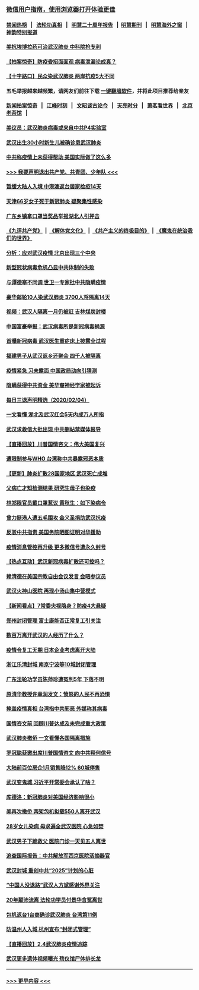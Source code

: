 ### [微信用户指南，使用浏览器打开体验更佳](https://github.com/gfw-breaker/banned-news1/blob/master/indexes/wechat-guide.md?t=0)
#### [禁闻热榜](热点新闻.md?t=0)  &nbsp;&nbsp;|&nbsp;&nbsp; [法轮功真相](https://github.com/gfw-breaker/truth/blob/master/README.md?t=0) &nbsp;&nbsp;|&nbsp;&nbsp; [明慧二十周年报告](https://github.com/gfw-breaker/mh-reports/blob/master/README.md?t=0) &nbsp;&nbsp;|&nbsp;&nbsp;[明慧期刊](https://github.com/gfw-breaker/mh-qikan) &nbsp;&nbsp;|&nbsp;&nbsp; [明慧海外之窗](https://github.com/gfw-breaker/mh-news/blob/master/README.md?t=0) &nbsp;&nbsp;|&nbsp;&nbsp; [神韵特别报道](https://github.com/gfw-breaker/mh-news/blob/master/shenyun.md?t=0)
#### [美抗埃博拉药可治武汉肺炎 中科院抢专利](../pages/nsc413/n11846409.md?t=02052122) 
#### [【拍案惊奇】防疫昏招面面观 病毒泄漏论成真？](../pages/nsc413/n11845382.md?t=02052122) 
#### [【十字路口】民众染武汉肺炎 两岸抗疫5大不同](../pages/nsc413/n11845264.md?t=02052122) 
#### 五毛举报越来越频繁，请网友们前往下载 [一键翻墙软件](https://github.com/gfw-breaker/ssr-accounts)，并将此项目推荐给亲友
#### [新闻拍案惊奇](https://github.com/gfw-breaker/banned-news1/blob/master/pages/link4.md) &nbsp;&nbsp;|&nbsp;&nbsp; [江峰时刻](https://github.com/gfw-breaker/banned-news1/blob/master/pages/link4.md) &nbsp;&nbsp;|&nbsp;&nbsp; [文昭谈古论今](https://github.com/gfw-breaker/banned-news1/blob/master/pages/link4.md) &nbsp;&nbsp;|&nbsp;&nbsp; [天亮时分](https://github.com/gfw-breaker/banned-news1/blob/master/pages/link4.md) &nbsp;&nbsp;|&nbsp;&nbsp; [萧茗看世界](https://github.com/gfw-breaker/banned-news1/blob/master/pages/link4.md) &nbsp;&nbsp;|&nbsp;&nbsp; [北京老茶馆](https://github.com/gfw-breaker/banned-news1/blob/master/pages/link4.md) &nbsp;&nbsp;|&nbsp;&nbsp; 
#### [美议员：武汉肺炎病毒或来自中共P4实验室](../pages/nsc413/n11846043.md?t=02052122) 
#### [武汉出生30小时新生儿被确诊患武汉肺炎](../pages/nsc413/n11846307.md?t=02052122) 
#### [中共称疫情上未获得帮助 美国实际做了这么多](../pages/nsc413/n11846008.md?t=02052122) 
#### [>>> 我要声明退出共产党、共青团、少年队 <<<](https://github.com/begood0513/goodnews/blob/master/quit/letter.md) 
#### [暂缓大陆人入境 中港澳返台居家检疫14天](../pages/nsc413/n11845862.md?t=02052122) 
#### [天津66岁女子死于新冠肺炎 疑聚集性感染](../pages/nsc413/n11845909.md?t=02052122) 
#### [广东乡镇拿口罩当奖品举报湖北人引抨击](../pages/nsc413/n11845622.md?t=02052122) 
#### [《九评共产党》](https://github.com/begood0513/9ping.md/blob/master/README.md) &nbsp;|&nbsp; [《解体党文化》](../../../../jtdwh.md/blob/master/README.md)  &nbsp;|&nbsp; [《共产主义的终极目的》](../../../../gczydzjmd.md/blob/master/README.md) &nbsp;|&nbsp; [《魔鬼在统治我们的世界》](../../../../mgztzwmdsj.md/blob/master/README.md) 
#### [分析：应对武汉疫情 北京出现三个中央](../pages/nsc413/n11845850.md?t=02052122) 
#### [新型冠状病毒危机凸显中共体制的失败](../pages/nsc413/n11844970.md?t=02052122) 
#### [与谭德塞不同调 世卫一专家批中共隐瞒疫情](../pages/nsc413/n11845278.md?t=02052122) 
#### [豪华邮轮10人染武汉肺炎 3700人将隔离14天](../pages/nsc413/n11845543.md?t=02052122) 
#### [视频：武汉人隔离一月仍被赶 吉林煤炭封楼](../pages/nsc413/n11845570.md?t=02052122) 
#### [中国富豪举报：武汉病毒所是新冠病毒祸源](../pages/nsc413/n11844943.md?t=02052122) 
#### [首曝新冠病毒 武汉医生重症床上披露全过程](../pages/nsc413/n11845150.md?t=02052122) 
#### [福建男子从武汉返乡还聚会 四千人被隔离](../pages/nsc413/n11845352.md?t=02052122) 
#### [疫情紧急 习未露面 中国政局动向引猜测](../pages/nsc413/n11845224.md?t=02052122) 
#### [隐瞒获得中共资金 美华裔神经学家被起诉](../pages/nsc413/n11844879.md?t=02052122) 
#### [每日三退声明精选（2020/02/04）](../pages/nsc413/n11845335.md?t=02052122) 
#### [一文看懂 湖北及武汉红会5天内成万人所指](../pages/nsc413/n11844315.md?t=02052122) 
#### [武汉求救信大批出现 中共删帖禁媒体报导](../pages/nsc413/n11845064.md?t=02052122) 
#### [【直播回放】川普国情咨文：伟大美国复兴](../pages/nsc413/n11842079.md?t=02052122) 
#### [遭限制参与WHO 台湾称中共暴露邪恶本质](../pages/nsc413/n11844351.md?t=02052122) 
#### [【更新】肺炎扩散28国家地区 武汉死亡成堆](../pages/nsc413/n11801312.md?t=02052122) 
#### [父病亡才知检测结果 研究生母子也染疫](../pages/nsc413/n11845059.md?t=02052122) 
#### [林郑限官员戴口罩惹议 黄秋生：如下染病令](../pages/nsc413/n11844529.md?t=02052122) 
#### [曾力挺港人遭五毛围攻 金义圣捐助武汉抗疫](../pages/nsc413/n11844707.md?t=02052122) 
#### [反驳中共指责 美国务院晒图证明对华援助](../pages/nsc413/n11844859.md?t=02052122) 
#### [疫情消息管控再升级 更多微信号遭永久封号](../pages/nsc413/n11844902.md?t=02052122) 
#### [【热点互动】武汉新冠病毒扩散还可控吗？](../pages/nsc413/n11844750.md?t=02052122) 
#### [赖清德在美国宗教自由会议发言 会晤参议员](../pages/nsc413/n11844836.md?t=02052122) 
#### [武汉火神山医院 再现小汤山集中营模式](../pages/nsc413/n11844763.md?t=02052122) 
#### [【新闻看点】7常委央视隐身？防疫4大悬疑](../pages/nsc413/n11844611.md?t=02052122) 
#### [郑州封闭管理 富士康能否正常复工引关注](../pages/nsc413/n11844727.md?t=02052122) 
#### [数百万离开武汉的人经历了什么？](../pages/nsc413/n11844742.md?t=02052122) 
#### [疫情令复工无期  日本企业考虑离开大陆](../pages/nsc413/n11844585.md?t=02052122) 
#### [浙江乐清封城 南京宁波等10城封闭管理](../pages/nsc413/n11844464.md?t=02052122) 
#### [广东法轮功学员陈萍珍遭冤判5年 下落不明](../pages/nsc413/n11844088.md?t=02052122) 
#### [原清华教授许章润发文：愤怒的人民不再恐惧](../pages/nsc413/n11844347.md?t=02052122) 
#### [掩盖疫情真相 台湾指中共邪恶 外媒称其病毒](../pages/nsc413/n11844401.md?t=02052122) 
#### [国情咨文前 回顾川普达成及未完成重大政策](../pages/nsc413/n11844581.md?t=02052122) 
#### [武汉肺炎撤侨 一文看懂各国隔离措施](../pages/nsc413/n11844216.md?t=02052122) 
#### [罗冠聪获邀出席川普国情咨文 向中共释何信号](../pages/nsc413/n11844355.md?t=02052122) 
#### [大陆前百位房企1月销售降12% 60城停售](../pages/nsc413/n11844398.md?t=02052122) 
#### [武汉变鬼城 习近平开常委会承认了啥？](../pages/nsc413/n11844218.md?t=02052122) 
#### [库德洛：新冠肺炎对美国经济影响很小](../pages/nsc413/n11844418.md?t=02052122) 
#### [美再次撤侨 两架包机拟载550人离开武汉](../pages/nsc413/n11844407.md?t=02052122) 
#### [28岁女儿染病 母求遍全武汉医院 心急如焚](../pages/nsc413/n11844302.md?t=02052122) 
#### [武汉男子下跪救父 医院门诊一天见五人离世](../pages/nsc413/n11844073.md?t=02052122) 
#### [追查国际报告：中共解放军西京医院活摘器官](../pages/nsc413/n11838359.md?t=02052122) 
#### [武汉封城 重创中共“2025”计划的心脏](../pages/nsc413/n11843972.md?t=02052122) 
#### [“中国人没退路”武汉人方斌感谢外界关注](../pages/nsc413/n11843517.md?t=02052122) 
#### [20年颠沛流离 法轮功学员付景华含冤离世](../pages/nsc413/n11841986.md?t=02052122) 
#### [包机返台1台商确诊武汉肺炎 台湾第11例](../pages/nsc413/n11844182.md?t=02052122) 
#### [防温州人入城 杭州宣布“封闭式管理”](../pages/nsc413/n11844139.md?t=02052122) 
#### [【直播回放】2.4武汉肺炎疫情追踪](../pages/nsc413/n11844032.md?t=02052122) 
#### [武汉更多遗体视频曝光 殡仪馆尸体排长龙](../pages/nsc413/n11844057.md?t=02052122) 

----
#### [ >>> 更早内容 <<< ](../indexes/nsc413-earlier.md)
